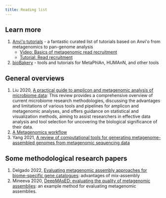 ```yaml
---
title: Reading list
---
```


## Learn more

1. [Anvi'o tutorials](https://anvio.org/learn/) - a fantastic curated list of tutorials based on Anvi'o from metagenomics to pan-genome analysis
   * [Video: Basics of metagenomic read recruitment](https://www.youtube.com/watch?t=344&v=MqD4aN1p1qA&feature=youtu.be)
   * [Tutorial: Read recruitment](https://merenlab.org/tutorials/read-recruitment/) 
2. [bioBakery](https://huttenhower.sph.harvard.edu/tools/) - tools and tutorials for MetaPhlAn, HUMAnN, and other tools


## General overviews

1. Liu 2020, [A practical guide to amplicon and metagenomic analysis of microbiome data](https://link.springer.com/article/10.1007/s13238-020-00724-8): This review provides a comprehensive overview of current microbiome research methodologies, discussing the advantages and limitations of various tools and pipelines for amplicon and metagenomic analyses, and offers guidance on statistical and visualization methods, aiming to assist researchers in effective data analysis and tool selection for uncovering the biological significance of their data.
2. [A Metagenomics workflow](https://rpubs.com/ednachiang/MetaG_Pipeline)
3. Yang 2021, [A review of computational tools for generating metagenome-assembled genomes from metagenomic sequencing data](https://www.sciencedirect.com/science/article/pii/S2001037021004931)

## Some methodological research papers

1. Delgado 2022, [Evaluating metagenomic assembly approaches for biome-specific gene catalogues](https://microbiomejournal.biomedcentral.com/articles/10.1186/s40168-022-01259-2): advantages of mix-assembly
2. Mineeva 2020, [DeepMAsED: evaluating the quality of metagenomic assemblies](https://doi.org/10.1093/bioinformatics/btaa124): an example method for evaluating metagenomic assemblies.
